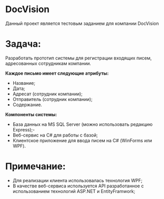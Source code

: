 # DocVision
Данный проект является тестовым заданием для компании DocVision
# Задача:

Pазработать прототип системы для регистрации входящих писем, адресованных сотрудникам компании. 

**Каждое письмо имеет следующие атрибуты:**
- Название;
- Дата;
- Адресат (сотрудник компании);
- Отправитель (сотрудник компании);
- Содержание.

**Компоненты системы:**
- База данных на MS SQL Server (можно использовать редакцию Express);- 
- Веб-сервис на C# для работы с базой;
- Клиентское приложение для ввода писем на С# (WinForms или WPF).

# Примечание:
- Для реализации клиента использовалась технология WPF;
- В качестве веб-сервиса используется API разработанное с использованием технологий ASP.NET и EntityFramwork;
